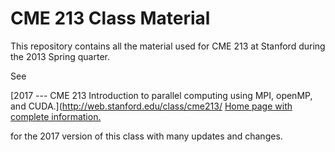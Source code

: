 CME 213 Class Material
====================

This repository contains all the material used for CME 213 at Stanford during the 2013 Spring quarter. 

See

[2017 --- CME 213 Introduction to parallel computing using MPI, openMP, and CUDA.](http://web.stanford.edu/class/cme213/
[Home page with complete information.](http://ericdarve.github.io)


for the 2017 version of this class with many updates and changes.
